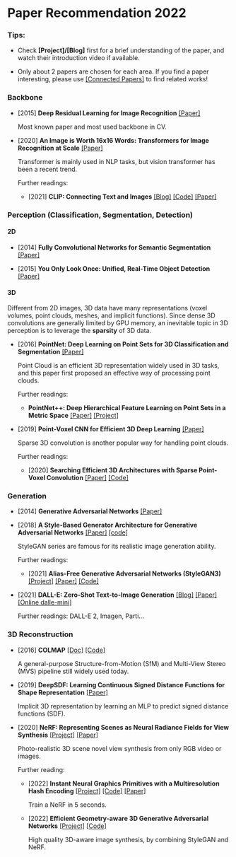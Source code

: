 # Paper Recommendation 2022


### Tips: 

* Check **[Project]/[Blog]** first for a brief understanding of the paper, and watch their introduction video if available.

* Only about 2 papers are chosen for each area. If you find a paper interesting, please use [[Connected Papers]](https://www.connectedpapers.com/) to find related works!


### Backbone

* [2015] **Deep Residual Learning for Image Recognition** [[Paper]](https://arxiv.org/abs/1512.03385)

  Most known paper and most used backbone in CV.

* [2020] **An Image is Worth 16x16 Words: Transformers for Image Recognition at Scale** [[Paper]](https://arxiv.org/abs/2010.11929)

  Transformer is mainly used in NLP tasks, but vision transformer has been a recent trend.

  Further readings:

  * [2021] **CLIP: Connecting Text and Images** [[Blog]](https://openai.com/blog/clip/) [[Code]](https://github.com/openai/CLIP) [[Paper]](https://arxiv.org/abs/2103.00020)


### Perception (Classification, Segmentation, Detection)

#### 2D

* [2014] **Fully Convolutional Networks for Semantic Segmentation** [[Paper]](https://arxiv.org/abs/1411.4038)

* [2015] **You Only Look Once: Unified, Real-Time Object Detection** [[Paper]](https://arxiv.org/abs/1506.02640)

#### 3D

Different from 2D images, 3D data have many representations (voxel volumes, point clouds, meshes, and implicit functions). Since dense 3D convolutions are generally limited by GPU memory, an inevitable topic in 3D perception is to leverage the **sparsity** of 3D data.

* [2016] **PointNet: Deep Learning on Point Sets for 3D Classification and Segmentation** [[Paper]](https://arxiv.org/abs/1612.00593)

  Point Cloud is an efficient 3D representation widely used in 3D tasks, and this paper first proposed an effective way of processing point clouds.

  Further readings:

  * **PointNet++: Deep Hierarchical Feature Learning on Point Sets in a Metric Space** [[Paper]](https://arxiv.org/abs/1706.02413) [[Project]](http://stanford.edu/~rqi/pointnet2/)

* [2019] **Point-Voxel CNN for Efficient 3D Deep Learning** [[Paper]](https://arxiv.org/abs/1907.03739) 

  Sparse 3D convolution is another popular way for handling point clouds.

  Further readings:

  * [2020] **Searching Efficient 3D Architectures with Sparse Point-Voxel Convolution** [[Paper]](https://arxiv.org/abs/2007.16100) [[Code]](https://github.com/mit-han-lab/torchsparse)


### Generation

* [2014] **Generative Adversarial Networks** [[Paper]](https://arxiv.org/abs/1406.2661)

* [2018] **A Style-Based Generator Architecture for Generative Adversarial Networks** [[Paper]](https://arxiv.org/abs/1812.04948) [[code]](https://github.com/NVlabs/stylegan) 

  StyleGAN series are famous for its realistic image generation ability.

  Further readings:

  * [2021] **Alias-Free Generative Adversarial Networks (StyleGAN3)** [[Project]](https://nvlabs.github.io/stylegan3/) [[Paper]](https://arxiv.org/abs/2106.12423) [[Code]](https://github.com/NVlabs/stylegan3)

* [2021] **DALL-E: Zero-Shot Text-to-Image Generation** [[Blog]](https://openai.com/blog/dall-e/) [[Paper]](https://arxiv.org/abs/2102.12092) [[Online dalle-mini]](https://huggingface.co/spaces/dalle-mini/dalle-mini)

  Further readings: DALL-E 2, Imagen, Parti...


### 3D Reconstruction

* [2016] **COLMAP** [[Doc]](https://colmap.github.io/) [[Code]](https://github.com/colmap/colmap)

  A general-purpose Structure-from-Motion (SfM) and Multi-View Stereo (MVS) pipeline still widely used today.

* [2019] **DeepSDF: Learning Continuous Signed Distance Functions for Shape Representation** [[Paper]](https://arxiv.org/abs/1901.05103)

  Implicit 3D representation by learning an MLP to predict signed distance functions (SDF).

* [2020] **NeRF: Representing Scenes as Neural Radiance Fields for View Synthesis** [[Project]](https://www.matthewtancik.com/nerf) [[Paper]](http://arxiv.org/abs/2003.08934)

  Photo-realistic 3D scene novel view synthesis from only RGB video or images.

  Further reading:

  * [2022] **Instant Neural Graphics Primitives with a Multiresolution Hash Encoding** [[Project]](https://nvlabs.github.io/instant-ngp/) [[Code]](https://github.com/NVlabs/instant-ngp/) [[Paper]](https://nvlabs.github.io/instant-ngp/assets/mueller2022instant.pdf)

    Train a NeRF in 5 seconds.

  * [2022] **Efficient Geometry-aware 3D Generative Adversarial Networks** [[Project]](https://nvlabs.github.io/eg3d/) [[Code]](https://github.com/NVlabs/eg3d)

    High quality 3D-aware image synthesis, by combining StyleGAN and NeRF.

